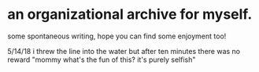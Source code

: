 ---
---

# an organizational archive for myself. 

some spontaneous writing, hope you can find some enjoyment too!

5/14/18
i threw the line into the water
but after ten minutes there was no reward
"mommy what's the fun of this?
it's purely selfish"
